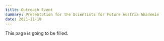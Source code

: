 ```yaml
---
title: Outreach Event
summary: Presentation for the Scientists for Future Austria Akademie
date: 2021-11-19
---
```


This page is going to be filled.
